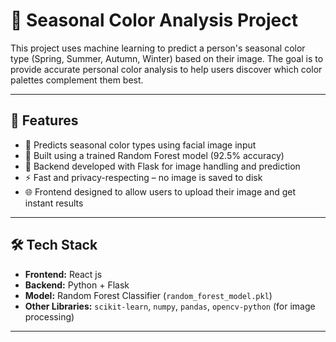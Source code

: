 # 🌸 Seasonal Color Analysis Project

This project uses machine learning to predict a person's seasonal color type (Spring, Summer, Autumn, Winter) based on their image. The goal is to provide accurate personal color analysis to help users discover which color palettes complement them best.

---

## 🧠 Features

- 🎨 Predicts seasonal color types using facial image input
- 🤖 Built using a trained Random Forest model (92.5% accuracy)
- 🧾 Backend developed with Flask for image handling and prediction
- ⚡ Fast and privacy-respecting – no image is saved to disk
- 🌐 Frontend designed to allow users to upload their image and get instant results

---

## 🛠 Tech Stack

- **Frontend:** React js
- **Backend:** Python + Flask
- **Model:** Random Forest Classifier (`random_forest_model.pkl`)
- **Other Libraries:** `scikit-learn`, `numpy`, `pandas`, `opencv-python` (for image processing)

---


